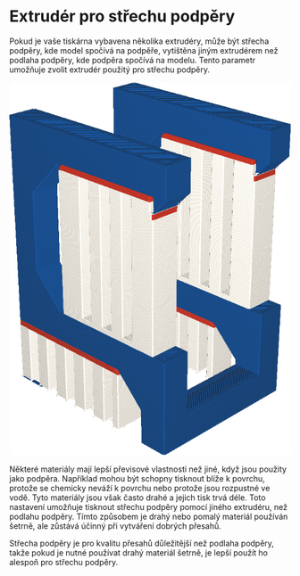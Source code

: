 Extrudér pro střechu podpěry
====
Pokud je vaše tiskárna vybavena několika extrudéry, může být střecha podpěry, kde model spočívá na podpěře, vytištěna jiným extrudérem než podlaha podpěry, kde podpěra spočívá na modelu. Tento parametr umožňuje zvolit extrudér použitý pro střechu podpěry.

![Střecha podpěry je vytištěna červeně, ale podlaha podpěry je bílá](../../../articles/images/support_roof_extruder_nr.png)

Některé materiály mají lepší převisové vlastnosti než jiné, když jsou použity jako podpěra. Například mohou být schopny tisknout blíže k povrchu, protože se chemicky neváží k povrchu nebo protože jsou rozpustné ve vodě. Tyto materiály jsou však často drahé a jejich tisk trvá déle. Toto nastavení umožňuje tisknout střechu podpěry pomocí jiného extrudéru, než podlahu podpěry. Tímto způsobem je drahý nebo pomalý materiál používán šetrně, ale zůstává účinný při vytváření dobrých přesahů.

Střecha podpěry je pro kvalitu přesahů důležitější než podlaha podpěry, takže pokud je nutné používat drahý materiál šetrně, je lepší použít ho alespoň pro střechu podpěry.